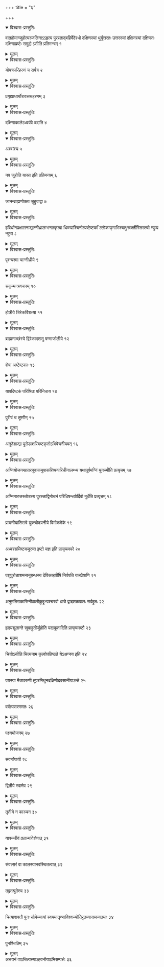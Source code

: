 +++
title = "६"

+++


<details open><summary>विश्वास-प्रस्तुतिः</summary>

वातहोमान्जुहोत्यञ्जलिनाऽऽहृत्य पुरस्ताद्बहिर्वेदेरधो दक्षिणस्यां धुर्युत्तरतः उत्तरस्यां दक्षिणस्यां दक्षिणतः दक्षिणाप्रष्टेः समुद्रो ऽसीति प्रतिमन्त्रम् १
</details>

<details><summary>मूलम्</summary>

वातहोमान्जुहोत्यञ्जलिनाऽऽहृत्य पुरस्ताद्बहिर्वेदेरधो दक्षिणस्यां धुर्युत्तरतः उत्तरस्यां दक्षिणस्यां दक्षिणतः दक्षिणाप्रष्टेः समुद्रो ऽसीति प्रतिमन्त्रम् १
</details>


<details open><summary>विश्वास-प्रस्तुतिः</summary>

योक्त्रपरिहरणं च सर्वत्र २
</details>

<details><summary>मूलम्</summary>

योक्त्रपरिहरणं च सर्वत्र २
</details>


<details open><summary>विश्वास-प्रस्तुतिः</summary>

प्रगृह्याध्वर्योरावसथहरणम् ३
</details>

<details><summary>मूलम्</summary>

प्रगृह्याध्वर्योरावसथहरणम् ३
</details>


<details open><summary>विश्वास-प्रस्तुतिः</summary>

दक्षिणाकालेऽध्वर्यवे ददाति ४
</details>

<details><summary>मूलम्</summary>

दक्षिणाकालेऽध्वर्यवे ददाति ४
</details>


<details open><summary>विश्वास-प्रस्तुतिः</summary>

अश्वांश्च ५
</details>

<details><summary>मूलम्</summary>

अश्वांश्च ५
</details>


<details open><summary>विश्वास-प्रस्तुतिः</summary>

नव जुहोति यास्त इति प्रतिमन्त्रम् ६
</details>

<details><summary>मूलम्</summary>

नव जुहोति यास्त इति प्रतिमन्त्रम् ६
</details>


<details open><summary>विश्वास-प्रस्तुतिः</summary>

जानन्ब्राह्मणोक्ता जुहुयाद्वा ७
</details>

<details><summary>मूलम्</summary>

जानन्ब्राह्मणोक्ता जुहुयाद्वा ७
</details>


<details open><summary>विश्वास-प्रस्तुतिः</summary>

हविर्धानप्रक्षालनाद्याग्नीध्रालम्भनात्कृत्वा धिष्ण्यांश्चिनोत्यष्टेष्टकाँ ल्लोकम्पृणाभिश्चतुःस्रक्तींस्तिरश्चो न्युप्य न्युप्य ८
</details>

<details><summary>मूलम्</summary>

हविर्धानप्रक्षालनाद्याग्नीध्रालम्भनात्कृत्वा धिष्ण्यांश्चिनोत्यष्टेष्टकाँ ल्लोकम्पृणाभिश्चतुःस्रक्तींस्तिरश्चो न्युप्य न्युप्य ८
</details>


<details open><summary>विश्वास-प्रस्तुतिः</summary>

पृश्न्यश्मा चाग्नीध्रीये ९
</details>

<details><summary>मूलम्</summary>

पृश्न्यश्मा चाग्नीध्रीये ९
</details>


<details open><summary>विश्वास-प्रस्तुतिः</summary>

सकृन्मन्त्रवचनम् १०
</details>

<details><summary>मूलम्</summary>

सकृन्मन्त्रवचनम् १०
</details>


<details open><summary>विश्वास-प्रस्तुतिः</summary>

होत्रीये त्रिरेकविंशत्या ११
</details>

<details><summary>मूलम्</summary>

होत्रीये त्रिरेकविंशत्या ११
</details>


<details open><summary>विश्वास-प्रस्तुतिः</summary>

ब्राह्मणाच्छंस्ये द्विरेकादशसु षण्मार्जालीये १२
</details>

<details><summary>मूलम्</summary>

ब्राह्मणाच्छंस्ये द्विरेकादशसु षण्मार्जालीये १२
</details>


<details open><summary>विश्वास-प्रस्तुतिः</summary>

शेषा अष्टेष्टकाः १३
</details>

<details><summary>मूलम्</summary>

शेषा अष्टेष्टकाः १३
</details>


<details open><summary>विश्वास-प्रस्तुतिः</summary>

यावदिष्टकं परिश्रितः परिनिधाय १४
</details>

<details><summary>मूलम्</summary>

यावदिष्टकं परिश्रितः परिनिधाय १४
</details>


<details open><summary>विश्वास-प्रस्तुतिः</summary>

पुरीषं च तूष्णीम् १५
</details>

<details><summary>मूलम्</summary>

पुरीषं च तूष्णीम् १५
</details>


<details open><summary>विश्वास-प्रस्तुतिः</summary>

अनुदेशाद्या पुरोडाशस्विष्टकृतोऽभिषेचनीयवत् १६
</details>

<details><summary>मूलम्</summary>

अनुदेशाद्या पुरोडाशस्विष्टकृतोऽभिषेचनीयवत् १६
</details>


<details open><summary>विश्वास-प्रस्तुतिः</summary>

अग्नियोजनम्प्रातरनुवाकमुपाकरिष्यन्परिधीनालम्भ्य यथापूर्वमग्निं युनज्मीति प्रत्यृचम् १७
</details>

<details><summary>मूलम्</summary>

अग्नियोजनम्प्रातरनुवाकमुपाकरिष्यन्परिधीनालम्भ्य यथापूर्वमग्निं युनज्मीति प्रत्यृचम् १७
</details>


<details open><summary>विश्वास-प्रस्तुतिः</summary>

अग्निमारुतस्तोत्रस्य पुरस्ताद्विमोचनं परिधिषन्ध्योर्दिवो मूर्धेति प्रत्यृचम् १८
</details>

<details><summary>मूलम्</summary>

अग्निमारुतस्तोत्रस्य पुरस्ताद्विमोचनं परिधिषन्ध्योर्दिवो मूर्धेति प्रत्यृचम् १८
</details>


<details open><summary>विश्वास-प्रस्तुतिः</summary>

प्रायणीयातिरात्रे युक्त्वोदयनीये विमोकमेके १९
</details>

<details><summary>मूलम्</summary>

प्रायणीयातिरात्रे युक्त्वोदयनीये विमोकमेके १९
</details>


<details open><summary>विश्वास-प्रस्तुतिः</summary>

अध्वरसमिष्टयजुरन्त इष्टो यज्ञ इति प्रत्यृचमपरे २०
</details>

<details><summary>मूलम्</summary>

अध्वरसमिष्टयजुरन्त इष्टो यज्ञ इति प्रत्यृचमपरे २०
</details>


<details open><summary>विश्वास-प्रस्तुतिः</summary>

पशुपुरोडाशमन्वनूबन्धस्य देविकाहवींषि निर्वपति यजप्रैषाणि २१
</details>

<details><summary>मूलम्</summary>

पशुपुरोडाशमन्वनूबन्धस्य देविकाहवींषि निर्वपति यजप्रैषाणि २१
</details>


<details open><summary>विश्वास-प्रस्तुतिः</summary>

अनुमतिराकासिनीवालीकुहूभ्यश्चरवो धात्रे द्वादशकपालः सर्वहुतः २२
</details>

<details><summary>मूलम्</summary>

अनुमतिराकासिनीवालीकुहूभ्यश्चरवो धात्रे द्वादशकपालः सर्वहुतः २२
</details>


<details open><summary>विश्वास-प्रस्तुतिः</summary>

हृदयशूलान्ते स्रुवाहुतीर्जुहोति यदाकूतादिति प्रत्यृचमष्टौ २३
</details>

<details><summary>मूलम्</summary>

हृदयशूलान्ते स्रुवाहुतीर्जुहोति यदाकूतादिति प्रत्यृचमष्टौ २३
</details>


<details open><summary>विश्वास-प्रस्तुतिः</summary>

चित्रोऽसीति चित्यनाम कृत्वोपतिष्ठते येऽअग्नय इति २४
</details>

<details><summary>मूलम्</summary>

चित्रोऽसीति चित्यनाम कृत्वोपतिष्ठते येऽअग्नय इति २४
</details>


<details open><summary>विश्वास-प्रस्तुतिः</summary>

पयस्या मैत्रावरुणी तूपरमिथुनदक्षिणोदवसानीयाऽन्ते २५
</details>

<details><summary>मूलम्</summary>

पयस्या मैत्रावरुणी तूपरमिथुनदक्षिणोदवसानीयाऽन्ते २५
</details>


<details open><summary>विश्वास-प्रस्तुतिः</summary>

वर्षत्यसरणमतः २६
</details>

<details><summary>मूलम्</summary>

वर्षत्यसरणमतः २६
</details>


<details open><summary>विश्वास-प्रस्तुतिः</summary>

पक्ष्यभोजनम् २७
</details>

<details><summary>मूलम्</summary>

पक्ष्यभोजनम् २७
</details>


<details open><summary>विश्वास-प्रस्तुतिः</summary>

सवर्णोपायी २८
</details>

<details><summary>मूलम्</summary>

सवर्णोपायी २८
</details>


<details open><summary>विश्वास-प्रस्तुतिः</summary>

द्वितीये स्वामेव २९
</details>

<details><summary>मूलम्</summary>

द्वितीये स्वामेव २९
</details>


<details open><summary>विश्वास-प्रस्तुतिः</summary>

तृतीये न काञ्चन ३०
</details>

<details><summary>मूलम्</summary>

तृतीये न काञ्चन ३०
</details>


<details open><summary>विश्वास-प्रस्तुतिः</summary>

यावज्जीवं व्रतान्यविशेषात् ३१
</details>

<details><summary>मूलम्</summary>

यावज्जीवं व्रतान्यविशेषात् ३१
</details>


<details open><summary>विश्वास-प्रस्तुतिः</summary>

संवत्सरं वा कालस्यानवस्थितत्वात् ३२
</details>

<details><summary>मूलम्</summary>

संवत्सरं वा कालस्यानवस्थितत्वात् ३२
</details>


<details open><summary>विश्वास-प्रस्तुतिः</summary>

तद्व्रतश्रुतेश्च ३३
</details>

<details><summary>मूलम्</summary>

तद्व्रतश्रुतेश्च ३३
</details>


<details open><summary>विश्वास-प्रस्तुतिः</summary>

चित्याशक्तौ पुनः सोमेज्यायां स्वयमातृण्णाविश्वज्योतिरृतव्यानामन्यतमाः ३४
</details>

<details><summary>मूलम्</summary>

चित्याशक्तौ पुनः सोमेज्यायां स्वयमातृण्णाविश्वज्योतिरृतव्यानामन्यतमाः ३४
</details>


<details open><summary>विश्वास-प्रस्तुतिः</summary>

पुनश्चितिम् ३५
</details>

<details><summary>मूलम्</summary>

पुनश्चितिम् ३५
</details>
अचयनं वाऽचित्यस्याऽहवनीयाऽभिसम्पत्तेः ३६